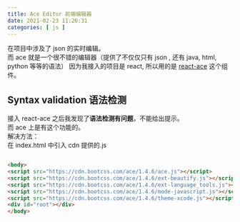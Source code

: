 ```yaml
---
title: Ace Editor 前端编辑器
date: 2021-02-23 11:26:31
categories: [ js ]
---
```


在项目中涉及了 json 的实时编辑。  
而 ace 就是一个很不错的编辑器（提供了不仅仅只有 json , 还有 java, html, python 等等的语法）
因为我接入的项目是 react, 所以用的是 [react-ace](https://github.com/securingsincity/react-ace) 这个组件。

## Syntax validation 语法检测

接入 react-ace 之后我发现了**语法检测有问题**，不能给出提示。  
而 ace 上是有这个功能的。  
解决方法：  
在 index.html 中引入 cdn 提供的.js

```html

<body>
<script src="https://cdn.bootcss.com/ace/1.4.6/ace.js"></script>
<script src="https://cdn.bootcss.com/ace/1.4.6/ext-beautify.js"></script>
<script src="https://cdn.bootcss.com/ace/1.4.6/ext-language_tools.js"></script>
<script src="https://cdn.bootcss.com/ace/1.4.6/mode-javascript.js"></script>
<script src="https://cdn.bootcss.com/ace/1.4.6/theme-xcode.js"></script>
<div id="root"></div>
</body>
```